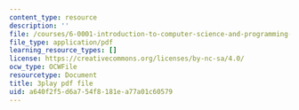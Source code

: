 ```yaml
---
content_type: resource
description: ''
file: /courses/6-0001-introduction-to-computer-science-and-programming-in-python-fall-2016/a640f2f5d6a754f8181ea77a01c60579_jjbWNcIjmzc.pdf
file_type: application/pdf
learning_resource_types: []
license: https://creativecommons.org/licenses/by-nc-sa/4.0/
ocw_type: OCWFile
resourcetype: Document
title: 3play pdf file
uid: a640f2f5-d6a7-54f8-181e-a77a01c60579
---
```

